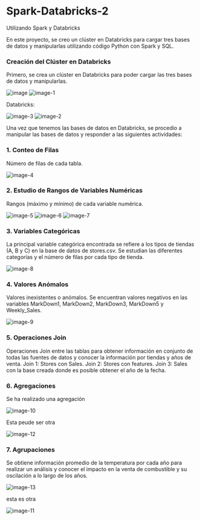 # Spark-Databricks-2
Utilizando Spark y Databricks

En este proyecto, se creo un clúster en Databricks para cargar tres bases de datos y manipularlas utilizando código Python con Spark y SQL.

### Creación del Clúster en Databricks

Primero, se crea un clúster en Databricks para poder cargar las tres bases de datos y manipularlas. 

![image](https://github.com/jolosjoel/Spark-Databricks-2/assets/45809759/121b5f97-da99-4764-9092-250a94f541da)
![image-1](https://github.com/jolosjoel/Spark-Databricks-2/assets/45809759/c5e186ee-9d1b-45f1-bb31-fd86856c024e)

Databricks:

![image-3](https://github.com/jolosjoel/Spark-Databricks-2/assets/45809759/692c9b56-9047-4c01-9423-7cfb0d992c69)
![image-2](https://github.com/jolosjoel/Spark-Databricks-2/assets/45809759/a9e1b256-7799-4159-95b5-66e2586228c2)


Una vez que tenemos las bases de datos en Databricks, se procedio a manipular las bases de datos y responder a las siguientes actividades:

### 1. Conteo de Filas

Número de filas de cada tabla.

![image-4](https://github.com/jolosjoel/Spark-Databricks-2/assets/45809759/f817fa76-2158-4945-94e6-85e6bcbd99ce)


### 2. Estudio de Rangos de Variables Numéricas

Rangos (máximo y mínimo) de cada variable numérica.

![image-5](https://github.com/jolosjoel/Spark-Databricks-2/assets/45809759/73c7b750-9e17-43a0-b6e0-7951955f03a9)
![image-6](https://github.com/jolosjoel/Spark-Databricks-2/assets/45809759/f580b73f-0ff4-43a2-9ca7-19952f401c77)
![image-7](https://github.com/jolosjoel/Spark-Databricks-2/assets/45809759/2d219224-d9a8-4ca0-bd68-557eaa2a285e)


### 3. Variables Categóricas

La principal variable categórica encontrada se refiere a los tipos de tiendas (A, B y C) en la base de datos de stores.csv. Se estudian las diferentes categorías y el número de filas por cada tipo de tienda.

![image-8](https://github.com/jolosjoel/Spark-Databricks-2/assets/45809759/367c8471-0de0-4183-b2f5-efa1e343a82a)


### 4. Valores Anómalos

Valores inexistentes o anómalos. Se encuentran valores negativos en las variables MarkDown1, MarkDown2, MarkDown3, MarkDown5 y Weekly_Sales.

![image-9](https://github.com/jolosjoel/Spark-Databricks-2/assets/45809759/6766f1d7-5104-43fc-865c-e18f38707147)


### 5. Operaciones Join

Operaciones Join entre las tablas para obtener información en conjunto de todas las fuentes de datos y conocer la información por tiendas y años de venta.
Join 1: Stores con Sales.
Join 2: Stores con features.
Join 3: Sales con la base creada donde es posible obtener el año de la fecha.

### 6. Agregaciones

Se ha realizado una agregación 

![image-10](https://github.com/jolosjoel/Spark-Databricks-2/assets/45809759/5ab8c149-9a53-46aa-b2bc-4e02e5cd02c1)

Esta peude ser otra

![image-12](https://github.com/jolosjoel/Spark-Databricks-2/assets/45809759/5c971518-2f49-42e2-aa4d-dcdd10ea2cf4)


### 7. Agrupaciones

Se obtiene información promedio de la temperatura por cada año para realizar un análisis y conocer el impacto en la venta de combustible y su oscilación a lo largo de los años.

![image-13](https://github.com/jolosjoel/Spark-Databricks-2/assets/45809759/4fb6ca9a-8f40-4461-a115-f07310416ebe)

esta es otra 

![image-11](https://github.com/jolosjoel/Spark-Databricks-2/assets/45809759/018962ab-7a0f-4f63-9089-d6d3fa5cce68)

